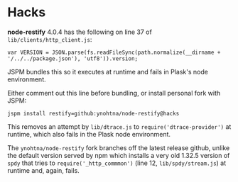 # Hacks

**node-restify** 4.0.4 has the following on line 37 of `lib/clients/http_client.js`:
```
var VERSION = JSON.parse(fs.readFileSync(path.normalize(__dirname + '/../../package.json'), 'utf8')).version;
```
JSPM bundles this so it executes at runtime and fails in Plask's node environment.

Either comment out this line before bundling, or install personal fork with JSPM:
```
jspm install restify=github:ynohtna/node-restify@hacks
```
This removes an attempt by `lib/dtrace.js` to `require('dtrace-provider')` at runtime, which also
fails in the Plask node environment.

The `ynohtna/node-restify` fork branches off the latest release github, unlike the
default version served by npm which installs a very old 1.32.5 version of `spdy` that
tries to `require('_http_commmon')` (line 12, `lib/spdy/stream.js`) at runtime and,
again, fails.
